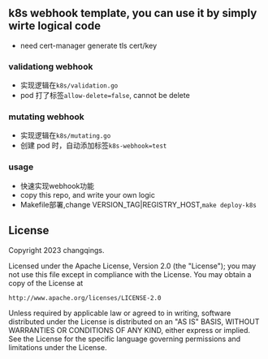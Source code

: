 ## k8s webhook template, you can use it by simply wirte logical code

- need cert-manager generate tls cert/key

### validationg webhook
- 实现逻辑在`k8s/validation.go`
- pod 打了标签`allow-delete=false`, cannot be delete
### mutating webhook
- 实现逻辑在`k8s/mutating.go`
- 创建 pod 时，自动添加标签`k8s-webhook=test`
### usage
- 快速实现webhook功能
- copy this repo, and write your own logic
- Makefile部署,change VERSION_TAG|REGISTRY_HOST,`make deploy-k8s`


## License

Copyright 2023 changqings.

Licensed under the Apache License, Version 2.0 (the "License");
you may not use this file except in compliance with the License.
You may obtain a copy of the License at

    http://www.apache.org/licenses/LICENSE-2.0

Unless required by applicable law or agreed to in writing, software
distributed under the License is distributed on an "AS IS" BASIS,
WITHOUT WARRANTIES OR CONDITIONS OF ANY KIND, either express or implied.
See the License for the specific language governing permissions and
limitations under the License.

